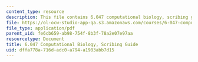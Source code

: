 ```yaml
---
content_type: resource
description: This file contains 6.047 computational biology, scribing guide.
file: https://ol-ocw-studio-app-qa.s3.amazonaws.com/courses/6-047-computational-biology-fall-2015/dffa778a716dadc0a794a1983abb7d15_MIT6_047F15_scribingguide.pdf
file_type: application/pdf
parent_uid: fe6cb659-ab98-754f-8b3f-78a2e07e97aa
resourcetype: Document
title: 6.047 Computational Biology, Scribing Guide
uid: dffa778a-716d-adc0-a794-a1983abb7d15
---
```

